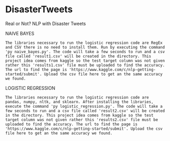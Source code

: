 # DisasterTweets
Real or Not? NLP with Disaster Tweets

NAIVE BAYES

    The libraries necessary to run the logistic regression code are RegEx and CSV there is no need to install them. Run by executing the command 'py naive_bayes.py'. The code will take a few seconds to run and a csv file called 'result1.csv' will be created in the directory. This project idea comes from kaggle so the test target column was not given rather this 'results1.csv' file must be uploaded to find the accuracy. The url to find the page is 'https://www.kaggle.com/c/nlp-getting-started/submit'. Upload the csv file here to get an the same accuracy we found.


LOGISTIC REGRESSION

    The libraries necessary to run the logistic regression code are pandas, numpy, nltk, and sklearn. After installing the libraries, execute the command 'py logistic_regression.py'. The code will take a few seconds to run and a csv file called 'result2.csv' will be created in the directory. This project idea comes from kaggle so the test target column was not given rather this 'results2.csv' file must be uploaded to find the accuracy. The url to find the page is 'https://www.kaggle.com/c/nlp-getting-started/submit'. Upload the csv file here to get an the same accuracy we found.